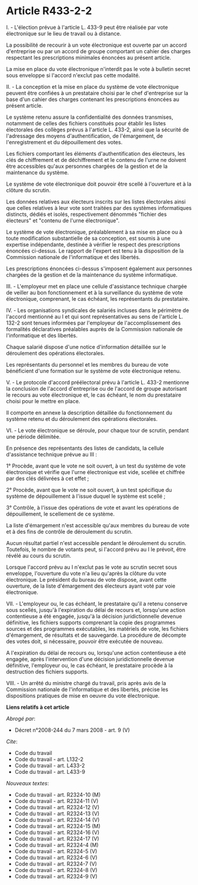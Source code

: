 # Article R433-2-2

I. - L'élection prévue à l'article L. 433-9 peut être réalisée par vote électronique sur le lieu de travail ou à distance.

La possibilité de recourir à un vote électronique est ouverte par un accord d'entreprise ou par un accord de groupe
comportant un cahier des charges respectant les prescriptions minimales énoncées au présent article.

La mise en place du vote électronique n'interdit pas le vote à bulletin secret sous enveloppe si l'accord n'exclut pas cette
modalité.

II. - La conception et la mise en place du système de vote électronique peuvent être confiées à un prestataire choisi par le
chef d'entreprise sur la base d'un cahier des charges contenant les prescriptions énoncées au présent article.

Le système retenu assure la confidentialité des données transmises, notamment de celles des fichiers constitués pour établir
les listes électorales des collèges prévus à l'article L. 433-2, ainsi que la sécurité de l'adressage des moyens
d'authentification, de l'émargement, de l'enregistrement et du dépouillement des votes.

Les fichiers comportant les éléments d'authentification des électeurs, les clés de chiffrement et de déchiffrement et le
contenu de l'urne ne doivent être accessibles qu'aux personnes chargées de la gestion et de la maintenance du système.

Le système de vote électronique doit pouvoir être scellé à l'ouverture et à la clôture du scrutin.

Les données relatives aux électeurs inscrits sur les listes électorales ainsi que celles relatives à leur vote sont traitées
par des systèmes informatiques distincts, dédiés et isolés, respectivement dénommés "fichier des électeurs" et "contenu de
l'urne électronique".

Le système de vote électronique, préalablement à sa mise en place ou à toute modification substantielle de sa conception, est
soumis à une expertise indépendante, destinée à vérifier le respect des prescriptions énoncées ci-dessus. Le rapport de
l'expert est tenu à la disposition de la Commission nationale de l'informatique et des libertés.

Les prescriptions énoncées ci-dessus s'imposent également aux personnes chargées de la gestion et de la maintenance du
système informatique.

III. - L'employeur met en place une cellule d'assistance technique chargée de veiller au bon fonctionnement et à la
surveillance du système de vote électronique, comprenant, le cas échéant, les représentants du prestataire.

IV. - Les organisations syndicales de salariés incluses dans le périmètre de l'accord mentionné au I et qui sont
représentatives au sens de l'article L. 132-2 sont tenues informées par l'employeur de l'accomplissement des formalités
déclaratives préalables auprès de la Commission nationale de l'informatique et des libertés.

Chaque salarié dispose d'une notice d'information détaillée sur le déroulement des opérations électorales.

Les représentants du personnel et les membres du bureau de vote bénéficient d'une formation sur le système de vote
électronique retenu.

V. - Le protocole d'accord préélectoral prévu à l'article L. 433-2 mentionne la conclusion de l'accord d'entreprise ou de
l'accord de groupe autorisant le recours au vote électronique et, le cas échéant, le nom du prestataire choisi pour le mettre
en place.

Il comporte en annexe la description détaillée du fonctionnement du système retenu et du déroulement des opérations
électorales.

VI. - Le vote électronique se déroule, pour chaque tour de scrutin, pendant une période délimitée.

En présence des représentants des listes de candidats, la cellule d'assistance technique prévue au III :

1° Procède, avant que le vote ne soit ouvert, à un test du système de vote électronique et vérifie que l'urne électronique
est vide, scellée et chiffrée par des clés délivrées à cet effet ;

2° Procède, avant que le vote ne soit ouvert, à un test spécifique du système de dépouillement à l'issue duquel le système
est scellé ;

3° Contrôle, à l'issue des opérations de vote et avant les opérations de dépouillement, le scellement de ce système.

La liste d'émargement n'est accessible qu'aux membres du bureau de vote et à des fins de contrôle de déroulement du scrutin.

Aucun résultat partiel n'est accessible pendant le déroulement du scrutin. Toutefois, le nombre de votants peut, si l'accord
prévu au I le prévoit, être révélé au cours du scrutin.

Lorsque l'accord prévu au I n'exclut pas le vote au scrutin secret sous enveloppe, l'ouverture du vote n'a lieu qu'après la
clôture du vote électronique. Le président du bureau de vote dispose, avant cette ouverture, de la liste d'émargement des
électeurs ayant voté par voie électronique.

VII. - L'employeur ou, le cas échéant, le prestataire qu'il a retenu conserve sous scellés, jusqu'à l'expiration du délai de
recours et, lorsqu'une action contentieuse a été engagée, jusqu'à la décision juridictionnelle devenue définitive, les
fichiers supports comprenant la copie des programmes sources et des programmes exécutables, les matériels de vote, les
fichiers d'émargement, de résultats et de sauvegarde. La procédure de décompte des votes doit, si nécessaire, pouvoir être
exécutée de nouveau.

A l'expiration du délai de recours ou, lorsqu'une action contentieuse a été engagée, après l'intervention d'une décision
juridictionnelle devenue définitive, l'employeur ou, le cas échéant, le prestataire procède à la destruction des fichiers
supports.

VIII. - Un arrêté du ministre chargé du travail, pris après avis de la Commission nationale de l'informatique et des
libertés, précise les dispositions pratiques de mise en oeuvre du vote électronique.

**Liens relatifs à cet article**

_Abrogé par_:

  - Décret n°2008-244 du 7 mars 2008 - art. 9 (V)

_Cite_:

  - Code du travail
  - Code du travail - art. L132-2
  - Code du travail - art. L433-2
  - Code du travail - art. L433-9

_Nouveaux textes_:

  - Code du travail - art. R2324-10 (M)
  - Code du travail - art. R2324-11 (V)
  - Code du travail - art. R2324-12 (V)
  - Code du travail - art. R2324-13 (V)
  - Code du travail - art. R2324-14 (V)
  - Code du travail - art. R2324-15 (M)
  - Code du travail - art. R2324-16 (V)
  - Code du travail - art. R2324-17 (V)
  - Code du travail - art. R2324-4 (M)
  - Code du travail - art. R2324-5 (V)
  - Code du travail - art. R2324-6 (V)
  - Code du travail - art. R2324-7 (V)
  - Code du travail - art. R2324-8 (V)
  - Code du travail - art. R2324-9 (V)
